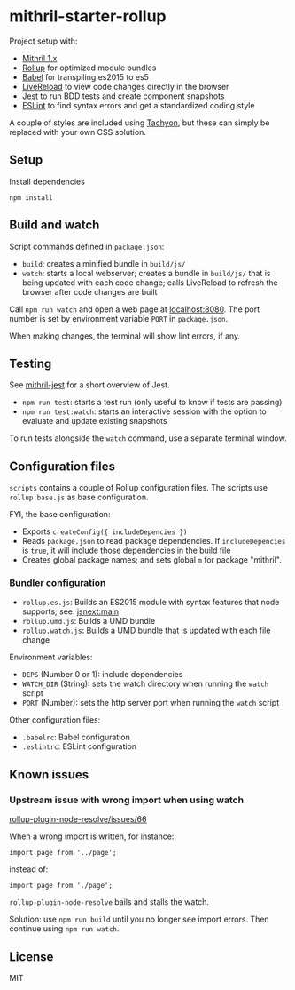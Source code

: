 # mithril-starter-rollup

Project setup with:
* [Mithril 1.x](https://github.com/lhorie/mithril.js/tree/rewrite/docs)
* [Rollup](http://rollupjs.org) for optimized module bundles
* [Babel](http://babeljs.io) for transpiling es2015 to es5
* [LiveReload](https://github.com/livereload/livereload-js) to view code changes directly in the browser
* [Jest](https://facebook.github.io/jest/) to run BDD tests and create component snapshots
* [ESLint](http://eslint.org) to find syntax errors and get a standardized coding style

A couple of styles are included using [Tachyon](http://tachyons.io/), but these can simply be replaced with your own CSS solution.



## Setup

Install dependencies
```
npm install
```



## Build and watch

Script commands defined in `package.json`:

* `build`: creates a minified bundle in `build/js/`
* `watch`: starts a local webserver; creates a bundle in `build/js/` that is being updated with each code change; calls LiveReload to refresh the browser after code changes are built

Call `npm run watch` and open a web page at [localhost:8080](http://localhost:8080/). The port number is set by environment variable `PORT` in `package.json`.

When making changes, the terminal will show lint errors, if any.



## Testing

See [mithril-jest](https://github.com/ArthurClemens/mithril-jest) for a short overview of Jest.

* `npm run test`: starts a test run (only useful to know if tests are passing)
* `npm run test:watch`: starts an interactive session with the option to evaluate and update existing snapshots

To run tests alongside the `watch` command, use a separate terminal window.



## Configuration files

`scripts` contains a couple of Rollup configuration files. The scripts use `rollup.base.js` as base configuration.

FYI, the base configuration:
* Exports `createConfig({ includeDepencies })`
* Reads `package.json` to read package dependencies. If `includeDepencies` is `true`, it will include those dependencies in the build file
* Creates global package names; and sets global `m` for package "mithril".


### Bundler configuration

* `rollup.es.js`: Builds an ES2015 module with syntax features that node supports; see: [jsnext:main](https://github.com/rollup/rollup/wiki/jsnext:main)
* `rollup.umd.js`: Builds a UMD bundle
* `rollup.watch.js`: Builds a UMD bundle that is updated with each file change

Environment variables:

* `DEPS` (Number 0 or 1): include dependencies
* `WATCH_DIR` (String): sets the watch directory when running the `watch` script
* `PORT` (Number): sets the http server port when running the `watch` script


Other configuration files:
* `.babelrc`: Babel configuration
* `.eslintrc`: ESLint configuration



## Known issues

### Upstream issue with wrong import when using watch

[rollup-plugin-node-resolve/issues/66](https://github.com/rollup/rollup-plugin-node-resolve/issues/66)

When a wrong import is written, for instance:
```
import page from '../page';
```
instead of:
```
import page from './page';
```
`rollup-plugin-node-resolve` bails and stalls the watch.

Solution: use `npm run build` until you no longer see import errors. Then continue using `npm run watch`.



## License

MIT
